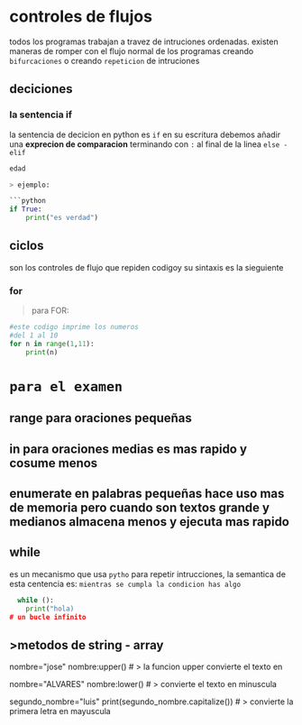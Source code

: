 # controles de flujos 
todos los programas trabajan a travez de intruciones ordenadas.
existen maneras de romper con el flujo normal de los programas creando 
`bifurcaciones` o creando `repeticion` de intruciones 
## deciciones
### la sentencia if
la sentencia de decicion en python es `if` en su escritura debemos añadir 
una **exprecion  de comparacion** terminando con `:` al final de la linea 
`else - elif`

```python
edad

> ejemplo:

```python
if True:
    print("es verdad")
```

## ciclos
son los controles de flujo que repiden codigoy su sintaxis es la 
sieguiente
### for

> para FOR:

```python
#este codigo imprime los numeros
#del 1 al 10
for n in range(1,11):
    print(n)
```
# `para el examen`

## **range** para oraciones pequeñas
## **in** para oraciones medias es mas rapido y cosume menos 
## **enumerate** en palabras pequeñas hace uso mas de memoria pero cuando son textos grande y medianos almacena menos y ejecuta mas rapido

## while
es un mecanismo que usa `pytho` para repetir intrucciones, la
 semantica de esta centencia es: `mientras se cumpla la condicion has
  algo`
```python
  while ():
    print("hola)
# un bucle infinito

```
## >metodos de string - array
nombre="jose"
nombre:upper() # > la funcion upper convierte el texto en 

nombre="ALVARES"
nombre:lower() # > convierte el texto en minuscula

segundo_nombre="luis"
print(segundo_nombre.capitalize()) # > convierte la primera letra en mayuscula


